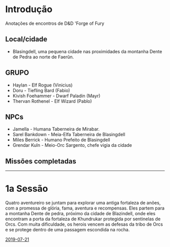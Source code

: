 
# Introdução

Anotações de encontros de D&D 'Forge of Fury

## Local/cidade

* Blasingdell, uma pequena cidade nas proximidades da montanha Dente de Pedra ao norte de Faerûn.

## GRUPO
* Haylan			- Elf Rogue		(Vinicius)
* Doru				- Tiefling Bard	(Fabio)
* Kivish Foehammer	- Dwarf Paladin	(Mayr)
* Thervan Rothenel	- Elf Wizard	(Pablo)

## NPCs

* Jamella			- Humana	Taberneira de Mirabar.
* Sarel Bankdown	- Meia-Elfa Taberneira de Blasingdell
* Miles Berrick		- Humano	Prefeito de Blasingdell
* Grendar Kuln		- Meio-Orc	Sargento, chefe vigia da cidade


## Missões completadas

---
# 1a Sessão

Quatro aventureiro se juntam para explorar uma antiga fortaleza de anões, com a promessa de glória, fama,
aventura e recompensas. Eles partem para a montanha Dente de pedra, próximo da cidade de Blazindell, onde
eles encontram a porta da fortaleza de Khundrukar protegida por sentinelas de Orcs. Com muita dificuldade, 
os herois vencem as defesas da tribo de Orcs e se protege dentro de uma passagem escondida na rocha.

[2019-07-21](1-anotacoes.md)

